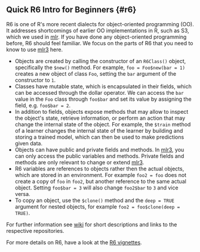 ## Quick R6 Intro for Beginners {#r6}

R6 is one of R's more recent dialects for object-oriented programming (OO).
It addresses shortcomings of earlier OO implementations in R, such as S3, which we used in [mlr](https://mlr.mlr-org.com).
If you have done any object-oriented programming before, R6 should feel familiar.
We focus on the parts of R6 that you need to know to use [mlr3](https://mlr3.mlr-org.com) here.

* Objects are created by calling the constructor of an `R6Class()` object, specifically the `$new()` method.
  For example, `foo = Foo$new(bar = 1)` creates a new object of class `Foo`, setting the `bar` argument of the constructor to `1`.
* Classes have mutable state, which is encapsulated in their fields, which can be accessed through the dollar operator.
  We can access the `bar` value in the `Foo` class through `foo$bar` and set its value by assigning the field, e.g. `foo$bar = 2`.
* In addition to fields, objects expose methods that may allow to inspect the object's state, retrieve information, or perform an action that may change the internal state of the object.
  For example, the `$train` method of a learner changes the internal state of the learner by building and storing a trained model, which can then be used to make predictions given data.
* Objects can have public and private fields and methods.
  In [mlr3](https://mlr3.mlr-org.com), you can only access the public variables and methods.
  Private fields and methods are only relevant to change or extend [mlr3](https://mlr3.mlr-org.com).
* R6 variables are references to objects rather then the actual objects, which are stored in an environment.
  For example `foo2 = foo` does not create a copy of `foo` in `foo2`, but another reference to the same actual object.
  Setting `foo$bar = 3` will also change `foo2$bar` to `3` and vice versa.
* To copy an object, use the `$clone()` method and the `deep = TRUE` argument for nested objects, for example `foo2 = foo$clone(deep = TRUE)`.

For further information see [wiki](https://github.com/mlr-org/mlr3/wiki/Extension-Packages) for short descriptions and links to the respective repositories.

For more details on R6, have a look at the [R6 vignettes](https://r6.r-lib.org/).
